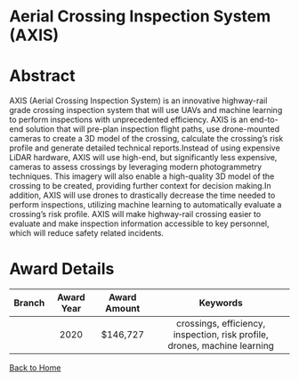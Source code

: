 
Aerial Crossing Inspection System (AXIS)
========================================

# Abstract


AXIS (Aerial Crossing Inspection System) is an innovative highway-rail grade crossing inspection system that will use UAVs and machine learning to perform inspections with unprecedented efficiency. AXIS is an end-to-end solution that will pre-plan inspection flight paths, use drone-mounted cameras to create a 3D model of the crossing, calculate the crossing’s risk profile and generate detailed technical reports.Instead of using expensive LiDAR hardware, AXIS will use high-end, but significantly less expensive, cameras to assess crossings by leveraging modern photogrammetry techniques. This imagery will also enable a high-quality 3D model of the crossing to be created, providing further context for decision making.In addition, AXIS will use drones to drastically decrease the time needed to perform inspections, utilizing machine learning to automatically evaluate a crossing’s risk profile. AXIS will make highway-rail crossing easier to evaluate and make inspection information accessible to key personnel, which will reduce safety related incidents.  

# Award Details

|Branch|Award Year|Award Amount|Keywords|
| :---: | :---: | :---: | :---: |
||2020|$146,727|crossings, efficiency, inspection, risk profile, drones, machine learning|
  
  


[Back to Home](https://github.com/chrischow/dod_sbir_awards#1233)